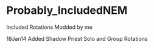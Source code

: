 Probably_IncludedNEM
====================

Included Rotations Modded by me

18Jan14 Added Shadow Priest Solo and Group Rotations
